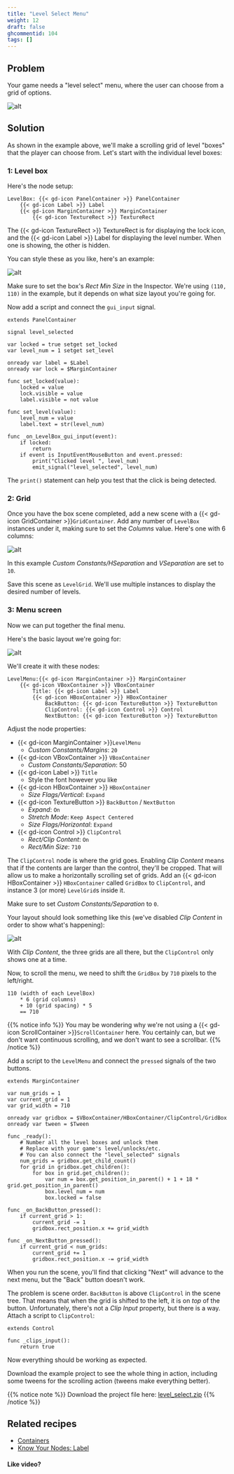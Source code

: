 ```yaml
---
title: "Level Select Menu"
weight: 12
draft: false
ghcommentid: 104
tags: []
---
```


## Problem

Your game needs a "level select" menu, where the user can choose from a grid of options.

![alt](/godot_recipes/img/level_select_03.gif)


## Solution

As shown in the example above, we'll make a scrolling grid of level "boxes" that the player can choose from. Let's start with the individual level boxes:

### 1: Level box

Here's the node setup:

```
LevelBox: {{< gd-icon PanelContainer >}} PanelContainer
    {{< gd-icon Label >}} Label
    {{< gd-icon MarginContainer >}} MarginContainer
        {{< gd-icon TextureRect >}} TextureRect
```

The {{< gd-icon TextureRect >}} TextureRect is for displaying the lock icon, and the {{< gd-icon Label >}} Label for displaying the level number. When one is showing, the other is hidden.

You can style these as you like, here's an example:

![alt](/godot_recipes/img/level_select_01.gif)

Make sure to set the box's *Rect Min Size* in the Inspector. We're using `(110, 110)` in the example, but it depends on what size layout you're going for.

Now add a script and connect the `gui_input` signal.

```gdscript
extends PanelContainer

signal level_selected

var locked = true setget set_locked
var level_num = 1 setget set_level

onready var label = $Label
onready var lock = $MarginContainer

func set_locked(value):
    locked = value
    lock.visible = value
    label.visible = not value

func set_level(value):
    level_num = value
    label.text = str(level_num)

func _on_LevelBox_gui_input(event):
    if locked:
        return
    if event is InputEventMouseButton and event.pressed:
        print("Clicked level ", level_num)
        emit_signal("level_selected", level_num)
```

The `print()` statement can help you test that the click is being detected.

### 2: Grid

Once you have the box scene completed, add a new scene with a {{< gd-icon GridContainer >}}`GridContainer`. Add any number of `LevelBox` instances under it, making sure to set the *Columns* value. Here's one with 6 columns:

![alt](/godot_recipes/img/level_select_02.png)

In this example *Custom Constants/HSeparation* and *VSeparation* are set to `10`.

Save this scene as `LevelGrid`. We'll use multiple instances to display the desired number of levels.

### 3: Menu screen

Now we can put together the final menu.

Here's the basic layout we're going for:

![alt](/godot_recipes/img/level_select_04.png)

We'll create it with these nodes:

```
LevelMenu:{{< gd-icon MarginContainer >}} MarginContainer
    {{< gd-icon VBoxContainer >}} VBoxContainer
        Title: {{< gd-icon Label >}} Label
        {{< gd-icon HBoxContainer >}} HBoxContainer
            BackButton: {{< gd-icon TextureButton >}} TextureButton
            ClipControl: {{< gd-icon Control >}} Control
            NextButton: {{< gd-icon TextureButton >}} TextureButton
```

Adjust the node properties:

* {{< gd-icon MarginContainer >}}`LevelMenu`
    * *Custom Constants/Margins*: `20`
* {{< gd-icon VBoxContainer >}} `VBoxContainer`
    * *Custom Constants/Separation*: 50
* {{< gd-icon Label >}} `Title`
    * Style the font however you like
* {{< gd-icon HBoxContainer >}} `HBoxContainer`
    * *Size Flags/Vertical*: `Expand`
* {{< gd-icon TextureButton >}} `BackButton` / `NextButton`
    * *Expand*: `On`
    * *Stretch Mode*: `Keep Aspect Centered`
    * *Size Flags/Horizontal*: `Expand`
* {{< gd-icon Control >}} `ClipControl`
    * *Rect/Clip Content*: `On`
    * *Rect/Min Size*: `710`

The `ClipControl` node is where the grid goes. Enabling *Clip Content* means that if the contents are larger than the control, they'll be cropped. That will allow us to make a horizontally scrolling set of grids. Add an {{< gd-icon HBoxContainer >}} `HBoxContainer` called `GridBox` to `ClipControl`, and instance 3 (or more) `LevelGrid`s inside it.

Make sure to set *Custom Constants/Separation* to `0`.

Your layout should look something like this (we've disabled *Clip Content* in order to show what's happening):

![alt](/godot_recipes/img/level_select_05.png)

With *Clip Content*, the three grids are all there, but the `ClipControl` only shows one at a time.

Now, to scroll the menu, we need to shift the `GridBox` by `710` pixels to the left/right.

```
110 (width of each LevelBox)
    * 6 (grid columns)
    + 10 (grid spacing) * 5
    == 710
```

{{% notice info %}}
You may be wondering why we're not using a {{< gd-icon ScrollContainer >}}`ScrollContainer` here. You certainly can, but we don't want continuous scrolling, and we don't want to see a scrollbar.
{{% /notice %}}

Add a script to the `LevelMenu` and connect the `pressed` signals of the two buttons.

```gdscript
extends MarginContainer

var num_grids = 1
var current_grid = 1
var grid_width = 710

onready var gridbox = $VBoxContainer/HBoxContainer/ClipControl/GridBox
onready var tween = $Tween

func _ready():
    # Number all the level boxes and unlock them
    # Replace with your game's level/unlocks/etc.
	# You can also connect the "level_selected" signals
    num_grids = gridbox.get_child_count()
    for grid in gridbox.get_children():
        for box in grid.get_children():
            var num = box.get_position_in_parent() + 1 + 18 * grid.get_position_in_parent()
            box.level_num = num
            box.locked = false

func _on_BackButton_pressed():
    if current_grid > 1:
        current_grid -= 1
        gridbox.rect_position.x += grid_width

func _on_NextButton_pressed():
    if current_grid < num_grids:
        current_grid += 1
        gridbox.rect_position.x -= grid_width
```

When you run the scene, you'll find that clicking "Next" will advance to the next menu, but the "Back" button doesn't work.

The problem is scene order. `BackButton` is above `ClipControl` in the scene tree. That means that when the grid is shifted to the left, it is on *top* of the button. Unfortunately, there's not a *Clip Input* property, but there is a way. Attach a script to `ClipControl`:

```gdscript
extends Control

func _clips_input():
	return true
```

Now everything should be working as expected.

Download the example project to see the whole thing in action, including some tweens for the scrolling action (tweens make everything better).

{{% notice note %}}
Download the project file here: [level_select.zip](/godot_recipes/files/level_select.zip)
{{% /notice %}}

## Related recipes

- [Containers](/godot_recipes/ui/containers/)
- [Know Your Nodes: Label](/godot_recipes/kyn/label/)

#### Like video?

<!-- {{< youtube C-Sn55e5wnk >}} -->